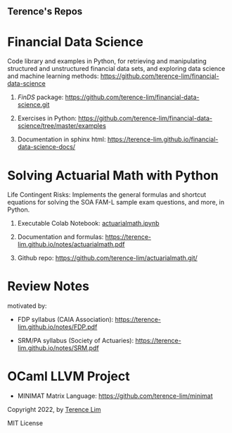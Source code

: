 
## Terence's Repos

# Financial Data Science

Code library and examples in Python, for retrieving and manipulating structured and unstructured financial data sets, and exploring data science and machine learning methods: <https://github.com/terence-lim/financial-data-science>

1. *FinDS* package: <https://github.com/terence-lim/financial-data-science.git>

2. Exercises in Python: <https://github.com/terence-lim/financial-data-science/tree/master/examples>

3. Documentation in sphinx html: <https://terence-lim.github.io/financial-data-science-docs/>


# Solving Actuarial Math with Python

Life Contingent Risks: Implements the general formulas and shortcut equations for solving the SOA FAM-L sample exam questions, and more, in Python.

1. Executable Colab Notebook: [actuarialmath.ipynb](https://colab.research.google.com/drive/1qguTCMQSk0m273IHApXA7IpUJwSoKEb-?usp=sharing)

2. Documentation and formulas: https://terence-lim.github.io/notes/actuarialmath.pdf

3. Github repo: https://github.com/terence-lim/actuarialmath.git/

# Review Notes

motivated by:

- FDP syllabus (CAIA Association): <https://terence-lim.github.io/notes/FDP.pdf>

- SRM/PA syllabus (Society of Actuaries): <https://terence-lim.github.io/notes/SRM.pdf>


# OCaml LLVM Project

- MINIMAT Matrix Language: <https://github.com/terence-lim/minimat>


Copyright 2022, by [Terence Lim](https://www.linkedin.com/in/terencelim)

MIT License
